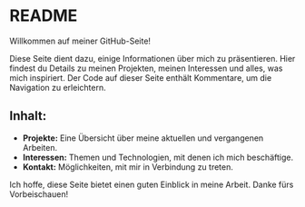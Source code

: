 # README

Willkommen auf meiner GitHub-Seite!

Diese Seite dient dazu, einige Informationen über mich zu präsentieren. Hier findest du Details zu meinen Projekten, meinen Interessen und alles, was mich inspiriert. Der Code auf dieser Seite enthält Kommentare, um die Navigation zu erleichtern.

## Inhalt:
- **Projekte:** Eine Übersicht über meine aktuellen und vergangenen Arbeiten.
- **Interessen:** Themen und Technologien, mit denen ich mich beschäftige.
- **Kontakt:** Möglichkeiten, mit mir in Verbindung zu treten.

Ich hoffe, diese Seite bietet einen guten Einblick in meine Arbeit. Danke fürs Vorbeischauen!
